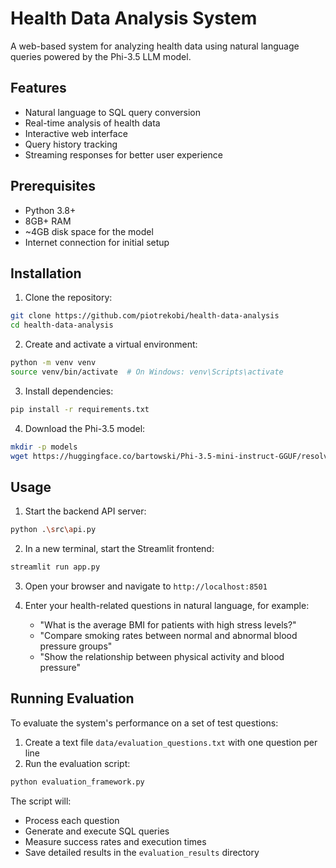 # Health Data Analysis System

A web-based system for analyzing health data using natural language queries powered by the Phi-3.5 LLM model.

## Features

- Natural language to SQL query conversion
- Real-time analysis of health data
- Interactive web interface
- Query history tracking
- Streaming responses for better user experience

## Prerequisites

- Python 3.8+
- 8GB+ RAM
- ~4GB disk space for the model
- Internet connection for initial setup

## Installation

1. Clone the repository:
```bash
git clone https://github.com/piotrekobi/health-data-analysis
cd health-data-analysis
```

2. Create and activate a virtual environment:
```bash
python -m venv venv
source venv/bin/activate  # On Windows: venv\Scripts\activate
```

3. Install dependencies:
```bash
pip install -r requirements.txt
```

4. Download the Phi-3.5 model:
```bash
mkdir -p models
wget https://huggingface.co/bartowski/Phi-3.5-mini-instruct-GGUF/resolve/main/Phi-3.5-mini-instruct-Q8_0.gguf -O models/Phi-3.5-mini-instruct-Q8_0.gguf
```

## Usage

1. Start the backend API server:
```bash
python .\src\api.py
```

2. In a new terminal, start the Streamlit frontend:
```bash
streamlit run app.py
```

3. Open your browser and navigate to `http://localhost:8501`

4. Enter your health-related questions in natural language, for example:
   - "What is the average BMI for patients with high stress levels?"
   - "Compare smoking rates between normal and abnormal blood pressure groups"
   - "Show the relationship between physical activity and blood pressure"


## Running Evaluation

To evaluate the system's performance on a set of test questions:

1. Create a text file `data/evaluation_questions.txt` with one question per line
2. Run the evaluation script:
```bash
python evaluation_framework.py
```

The script will:
- Process each question
- Generate and execute SQL queries
- Measure success rates and execution times
- Save detailed results in the `evaluation_results` directory